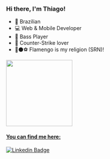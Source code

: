 

<!--
**thiagolago1/thiagolago1** is a ✨ _special_ ✨ repository because its `README.md` (this file) appears on your GitHub profile.

Here are some ideas to get you started:

- 🔭 I’m currently working on ...
- 🌱 I’m currently learning ...
- 👯 I’m looking to collaborate on ...
- 🤔 I’m looking for help with ...
- 💬 Ask me about ...
- 📫 How to reach me: ...
- 😄 Pronouns: ...
- ⚡ Fun fact: ...
<img height="180em" src="https://github-readme-stats.vercel.app/api?username=thiagolago1&show_icons=true&theme=dracula&include_all_commits=true&count_private=true"/>
-->



### Hi there, I'm Thiago!

- 🏡 Brazilian
- 💻 Web & Mobile Developer
- 🎸 Bass Player
- 🔫 Counter-Strike lover
- 🔴⚫⚽ Flamengo is my religion (SRN)!

<div>
<a href="https://github.com/thiagolago1">
<img height="180em" src="https://github-readme-stats.vercel.app/api/top-langs/?username=thiagolago1&layout=compact&langs_count=7&theme=dracula"/>
</div>

#### You can find me here: 
[![Linkedin Badge](https://img.shields.io/badge/-LinkedIn-blue?style=flat-square&logo=Linkedin&logoColor=white&link=https://www.linkedin.com/in/thiago-lago-680958156/)](https://www.linkedin.com/in/thiago-lago-680958156/)

